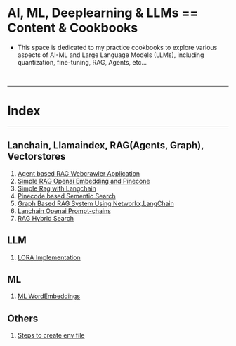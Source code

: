 # AI, ML, Deeplearning & LLMs == Content & Cookbooks

 - This space is dedicated to my practice cookbooks to explore various aspects of AI-ML and Large Language Models (LLMs), including quantization, fine-tuning, RAG, Agents, etc... 

<br />

---
# Index
---
## Lanchain, Llamaindex, RAG(Agents, Graph), Vectorstores
1. [Agent based RAG Webcrawler Application](https://github.com/05satyam/AI-ML/blob/main/webcrawler_agentic_system.ipynb)
2. [Simple RAG Openai Embedding and Pinecone](https://github.com/05satyam/AI-ML/blob/main/rag/rag_openai_embedding_and_pinecone.ipynb)
3. [Simple Rag with Langchain](rag_with_langchain)
4. [Pinecode based Sementic Search ](https://github.com/05satyam/AI-ML/blob/main/semantic_search_vec_pinecone.ipynb)
5. [Graph Based RAG System Using Networkx,LangChain](https://github.com/05satyam/AI-ML/blob/main/Graph_Based_Retrieval_Augmented_Generation_(RAG)_System_Using_Networkx%2CLangChain.ipynb)
6. [Lanchain Openai Prompt-chains](https://github.com/05satyam/AI-ML/blob/main/langchain/lanchain-openai-prompt-chains.ipynb)
7. [RAG Hybrid Search](https://github.com/05satyam/AI-ML/blob/main/rag/HybridSearch.ipynb)

## LLM
1. [LORA Implementation](https://github.com/05satyam/AI-ML/blob/main/Simple_LoRA.ipynb)

## ML
1. [ML WordEmbeddings](https://github.com/05satyam/AI-ML/blob/main/ML_WordEmbeddings.ipynb)

## Others
1. [Steps to create env file](https://github.com/05satyam/AI-ML/blob/main/Steps2CreateEnvFile.MD)



